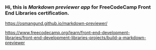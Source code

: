 ### Hi, this is _Markdown previewer app_ for FreeCodeCamp Front End Libraries certification.

https://osmangund.github.io/markdown-previewer/

https://www.freecodecamp.org/learn/front-end-development-libraries/front-end-development-libraries-projects/build-a-markdown-previewer
